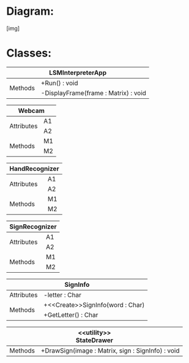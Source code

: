 # Diagram:

[img]

# Classes:

<table>
<thead>
  <tr>
    <th colspan="2">LSMInterpreterApp</th>
  </tr>
</thead>
<tbody>
  <tr>
    <td rowspan="2">Methods</td>
    <td>+Run() : void</td>
  </tr>
  <tr>
    <td>-DisplayFrame(frame : Matrix) : void</td>
  </tr>
</tbody>
</table>

<table>
<thead>
  <tr>
    <th colspan="2">Webcam</th>
  </tr>
</thead>
<tbody>
  <tr>
    <td rowspan="2">Attributes</td>
    <td>A1</td>
  </tr>
  <tr>
    <td>A2</td>
  </tr>
  <tr>
    <td rowspan="2">Methods</td>
    <td>M1</td>
  </tr>
  <tr>
    <td>M2</td>
  </tr>
</tbody>
</table>

<table>
<thead>
  <tr>
    <th colspan="2">HandRecognizer</th>
  </tr>
</thead>
<tbody>
  <tr>
    <td rowspan="2">Attributes</td>
    <td>A1</td>
  </tr>
  <tr>
    <td>A2</td>
  </tr>
  <tr>
    <td rowspan="2">Methods</td>
    <td>M1</td>
  </tr>
  <tr>
    <td>M2</td>
  </tr>
</tbody>
</table>

<table>
<thead>
  <tr>
    <th colspan="2">SignRecognizer</th>
  </tr>
</thead>
<tbody>
  <tr>
    <td rowspan="2">Attributes</td>
    <td>A1</td>
  </tr>
  <tr>
    <td>A2</td>
  </tr>
  <tr>
    <td rowspan="2">Methods</td>
    <td>M1</td>
  </tr>
  <tr>
    <td>M2</td>
  </tr>
</tbody>
</table>

<table>
<thead>
  <tr>
    <th colspan="2">SignInfo</th>
  </tr>
</thead>
<tbody>
  <tr>
    <td rowspan="2">Attributes</td>
    <td>-letter : Char
</td>
  </tr>
  <tr>
  </tr>
  <tr>
    <td rowspan="2">Methods</td>
    <td>+&lt;&lt;Create&gt;&gt;SignInfo(word : Char)</td>
  </tr>
  <tr>
    <td>+GetLetter() : Char</td>
  </tr>
</tbody>
</table>

<table>
<thead>
  <tr>
    <th colspan="2">&lt;&lt;utility&gt;&gt;<br>StateDrawer</th>
  </tr>
</thead>
<tbody>

  <tr>
    <td rowspan="2">Methods</td>
    <td>+DrawSign(image : Matrix, sign : SignInfo) : void </td>
  </tr>

</tbody>
</table>
